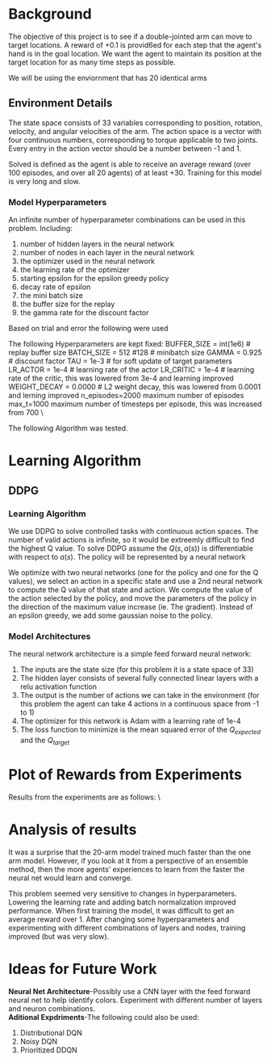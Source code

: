 # Background
The objective of this project is to see if a double-jointed arm can move to target locations. A reward of +0.1 is provid6ed for each step that the agent's hand is in the goal location. We want the agent to maintain its position at the target location for as many time steps as possible.

We will be using the enviornment that has 20 identical arms


## Environment Details

The state space consists of 33 variables corresponding to position, rotation, velocity, and angular velocities of the arm. The action space is a vector with four continuous numbers, corresponding to torque applicable to two joints. Every entry in the action vector should be a number between -1 and 1.

Solved is defined as the agent is able to receive an average reward (over 100 episodes, and over all 20 agents) of at least +30.
Training for this model is very long and slow.

### Model Hyperparameters
An infinite number of hyperparameter combinations can be used in this problem.  Including:
1. number of hidden layers in the neural network
2. number of nodes in each layer in the neural network
3. the optimizer used in the neural network
4. the learning rate of the optimizer
5. starting epsilon for the epsilon greedy policy
6. decay rate of epsilon
7. the mini batch size
8. the buffer size for the replay
9. the gamma rate for the discount factor

Based on trial and error the following were used

The following Hyperparameters are kept fixed:
BUFFER_SIZE = int(1e6)  # replay buffer size
BATCH_SIZE = 512 #128        # minibatch size
GAMMA = 0.925            # discount factor
TAU = 1e-3              # for soft update of target parameters
LR_ACTOR = 1e-4         # learning rate of the actor 
LR_CRITIC = 1e-4        # learning rate of the critic, this was lowered from 3e-4 and learning improved
WEIGHT_DECAY = 0.0000   # L2 weight decay, this was lowered from 0.0001 and lerning improved
n_episodes=2000		 maximum number of episodes \
max_t=1000		 maximum number of timesteps per episode, this was increased from 700 \ 




The following Algorithm was tested. 

# Learning Algorithm
 
## DDPG
### Learning Algorithm
We use DDPG to solve controlled tasks with continuous action spaces.  The number of valid actions is infinite, so it would be extreemly difficult to find the highest Q value.  To solve DDPG assume the $Q(s,a(s))$ is differentiable with respect to $a(s)$.  The policy will be represented by a neural network

We optimize with two neural networks (one for the policy and one for the Q values), we select an action in a specific state and use a 2nd neural network to compute the Q value of that state and action.  We compute the value of the action selected by the policy, and move the parameters of the policy in the direction of the maximum value increase (ie. The gradient).  Instead of an epsilon greedy, we add some gaussian noise to the policy. 

### Model Architectures
The neural network architecture is a simple feed forward neural network:  
1. The inputs are the state size (for this problem it is a state space of 33)
2. The hidden layer consists of several fully connected linear layers with a relu activation function
3. The output is the number of actions we can take in the environment (for this problem the agent can take 4 actions in a continuous space from -1 to 1)
4. The optimizer for this network is Adam with a learning rate of 1e-4
5. The loss function to minimize is the mean squared error of the $Q_{expected}$ and the $Q_{target}$
 



# Plot of Rewards from Experiments
Results from the experiments are as follows: \
# Analysis of results
It was a surprise that the 20-arm model trained much faster than the one arm model.  However, if you look at it from a perspective of an ensemble method, then the more agents’ experiences to learn from the faster the neural net would learn and converge.  

This problem seemed very sensitive to changes in hyperparameters.  Lowering the learning rate and adding batch normalization improved performance.  When first training the model, it was difficult to get an average reward over 1.  After changing some hyperparameters and experimenting with different combinations of layers and nodes, training improved (but was very slow).


# Ideas for Future Work
**Neural Net Architecture**-Possibly use a CNN layer with the feed forward neural net to help identify colors.  Experiment with different number of layers and neuron combinations.  
**Aditional Expdriments**-The following could also be used: 
1. Distributional DQN 
2. Noisy DQN 
3. Prioritized DDQN
